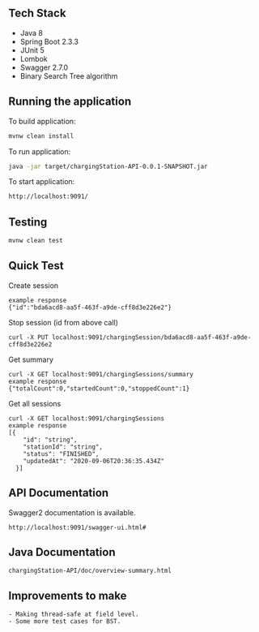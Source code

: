 ## Tech Stack

  * Java 8
  * Spring Boot 2.3.3
  * JUnit 5
  * Lombok
  * Swagger 2.7.0 
  * Binary Search Tree algorithm

## Running the application

To build application: 

```bash
mvnw clean install
```
To run application: 

```bash
java -jar target/chargingStation-API-0.0.1-SNAPSHOT.jar
```
To start application: 

```bash
http://localhost:9091/
```
## Testing

```bash
mvnw clean test
```
## Quick Test

Create session

```curl -X POST localhost:9091/chargingSession  
example response
{"id":"bda6acd8-aa5f-463f-a9de-cff8d3e226e2"}
```
Stop session (id from above call)

```
curl -X PUT localhost:9091/chargingSession/bda6acd8-aa5f-463f-a9de-cff8d3e226e2
```
Get summary

```
curl -X GET localhost:9091/chargingSessions/summary
example response
{"totalCount":0,"startedCount":0,"stoppedCount":1}
```
Get all sessions

```
curl -X GET localhost:9091/chargingSessions
example response
[{
    "id": "string",
    "stationId": "string",
    "status": "FINISHED",
    "updatedAt": "2020-09-06T20:36:35.434Z"
  }]
```

## API Documentation

Swagger2 documentation is available.

```
http://localhost:9091/swagger-ui.html#
```

## Java Documentation

```
chargingStation-API/doc/overview-summary.html
```

## Improvements to make
```
- Making thread-safe at field level.
- Some more test cases for BST.
```
